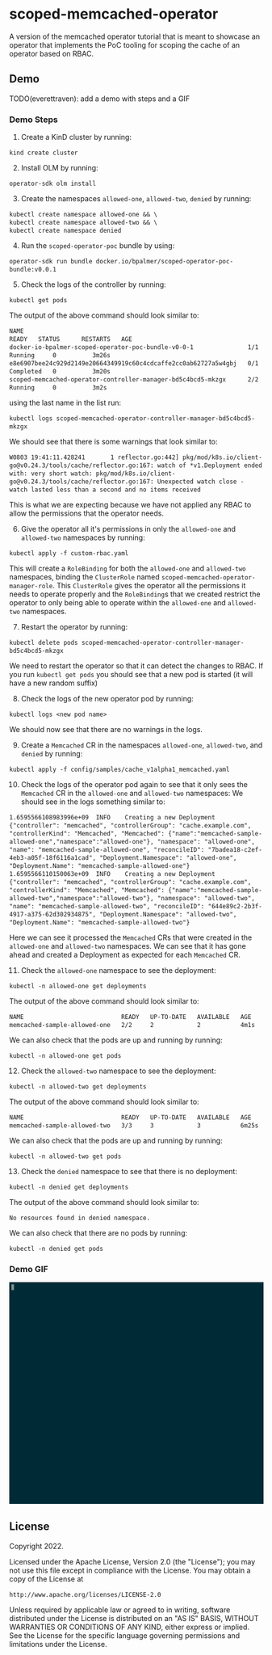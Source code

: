# scoped-memcached-operator
A version of the memcached operator tutorial that is meant to showcase an operator that implements the PoC tooling for scoping the cache of an operator based on RBAC.

## Demo
TODO(everettraven): add a demo with steps and a GIF
### Demo Steps
1. Create a KinD cluster by running:
```
kind create cluster
```

2. Install OLM by running:
```
operator-sdk olm install
```

3. Create the namespaces `allowed-one`, `allowed-two`, `denied` by running:
```
kubectl create namespace allowed-one && \
kubectl create namespace allowed-two && \
kubectl create namespace denied
```

4. Run the `scoped-operator-poc` bundle by using:
```
operator-sdk run bundle docker.io/bpalmer/scoped-operator-poc-bundle:v0.0.1
```

5. Check the logs of the controller by running:
```
kubectl get pods
```
The output of the above command should look similar to:
```
NAME                                                              READY   STATUS      RESTARTS   AGE
docker-io-bpalmer-scoped-operator-poc-bundle-v0-0-1               1/1     Running     0          3m26s
e8e6907bee24c929d2149e20664349919c60c4cdcaffe2cc0ab62727a5w4gbj   0/1     Completed   0          3m20s
scoped-memcached-operator-controller-manager-bd5c4bcd5-mkzgx      2/2     Running     0          3m2s
```
using the last name in the list run:
```
kubectl logs scoped-memcached-operator-controller-manager-bd5c4bcd5-mkzgx
```
We should see that there is some warnings that look similar to:
```
W0803 19:41:11.428241       1 reflector.go:442] pkg/mod/k8s.io/client-go@v0.24.3/tools/cache/reflector.go:167: watch of *v1.Deployment ended with: very short watch: pkg/mod/k8s.io/client-go@v0.24.3/tools/cache/reflector.go:167: Unexpected watch close - watch lasted less than a second and no items received
```
This is what we are expecting because we have not applied any RBAC to allow the permissions that the operator needs.

6. Give the operator all it's permissions in only the `allowed-one` and `allowed-two` namespaces by running:
```
kubectl apply -f custom-rbac.yaml
```
This will create a `RoleBinding` for both the `allowed-one` and `allowed-two` namespaces, binding the `ClusterRole` named `scoped-memcached-operator-manager-role`. This `ClusterRole` gives the operator all the permissions it needs to operate properly and the `RoleBinding`s that we created restrict the operator to only being able to operate within the `allowed-one` and `allowed-two` namespaces.

7. Restart the operator by running:
```
kubectl delete pods scoped-memcached-operator-controller-manager-bd5c4bcd5-mkzgx
```
We need to restart the operator so that it can detect the changes to RBAC. If you run `kubectl get pods` you should see that a new pod is started (it will have a new random suffix)

8. Check the logs of the new operator pod by running:
```
kubectl logs <new pod name>
```
We should now see that there are no warnings in the logs.

9. Create a `Memcached` CR in the namespaces `allowed-one`, `allowed-two`, and `denied` by running:
```
kubectl apply -f config/samples/cache_v1alpha1_memcached.yaml
```

10. Check the logs of the operator pod again to see that it only sees the `Memcached` CR in the `allowed-one` and `allowed-two` namespaces:
We should see in the logs something similar to:
```
1.6595566108983996e+09  INFO    Creating a new Deployment       {"controller": "memcached", "controllerGroup": "cache.example.com", "controllerKind": "Memcached", "Memcached": {"name":"memcached-sample-allowed-one","namespace":"allowed-one"}, "namespace": "allowed-one", "name": "memcached-sample-allowed-one", "reconcileID": "7badea18-c2ef-4eb3-a05f-18f6116a1cad", "Deployment.Namespace": "allowed-one", "Deployment.Name": "memcached-sample-allowed-one"}
1.6595566110150063e+09  INFO    Creating a new Deployment       {"controller": "memcached", "controllerGroup": "cache.example.com", "controllerKind": "Memcached", "Memcached": {"name":"memcached-sample-allowed-two","namespace":"allowed-two"}, "namespace": "allowed-two", "name": "memcached-sample-allowed-two", "reconcileID": "644e89c2-2b3f-4917-a375-62d302934875", "Deployment.Namespace": "allowed-two", "Deployment.Name": "memcached-sample-allowed-two"}
```
Here we can see it processed the `Memcached` CRs that were created in the `allowed-one` and `allowed-two` namespaces. We can see that it has gone ahead and created a Deployment as expected for each `Memcached` CR.

11. Check the `allowed-one` namespace to see the deployment:
```
kubectl -n allowed-one get deployments
```
The output of the above command should look similar to:
```
NAME                           READY   UP-TO-DATE   AVAILABLE   AGE
memcached-sample-allowed-one   2/2     2            2           4m1s
```

We can also check that the pods are up and running by running:
```
kubectl -n allowed-one get pods
```

12. Check the `allowed-two` namespace to see the deployment:
```
kubectl -n allowed-two get deployments
```
The output of the above command should look similar to:
```
NAME                           READY   UP-TO-DATE   AVAILABLE   AGE
memcached-sample-allowed-two   3/3     3            3           6m25s
```

We can also check that the pods are up and running by running:
```
kubectl -n allowed-two get pods
```

13. Check the `denied` namespace to see that there is no deployment:
```
kubectl -n denied get deployments
```
The output of the above command should look similar to:
```
No resources found in denied namespace.
```

We can also check that there are no pods by running:
```
kubectl -n denied get pods
```

### Demo GIF 
![demo gif](.github/images/scoped-operator-poc-demo.gif)

## License

Copyright 2022.

Licensed under the Apache License, Version 2.0 (the "License");
you may not use this file except in compliance with the License.
You may obtain a copy of the License at

    http://www.apache.org/licenses/LICENSE-2.0

Unless required by applicable law or agreed to in writing, software
distributed under the License is distributed on an "AS IS" BASIS,
WITHOUT WARRANTIES OR CONDITIONS OF ANY KIND, either express or implied.
See the License for the specific language governing permissions and
limitations under the License.


